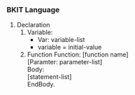 ### BKIT Language
1. Declaration
	1. Variable:
		* Var: variable-list
		* variable = initial-value
	2. Function
		Function: [function name] \
		[Paramter: parameter-list] \
		Body: \
			[statement-list] \
		EndBody.